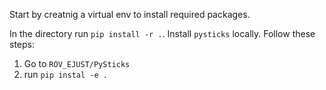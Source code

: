 Start by creatnig a virtual env to install required packages.

In the directory run `pip install -r .`. Install `pysticks` locally. Follow these steps:

1. Go to `ROV_EJUST/PySticks`
2. run `pip instal -e .`